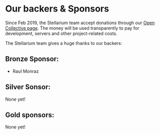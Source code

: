 # Our backers & Sponsors

Since Feb 2019, the Stellarium team accept donations through our [Open Collective page](https://opencollective.com/stellarium).
The money will be used transparently to pay for development, servers and other project-related costs.

The Stellarium team gives a huge thanks to our backers:

## Bronze Sponsor:

 - Raul Monraz

## Silver Sonsor:

None yet!

## Gold sponsors:

None yet!

